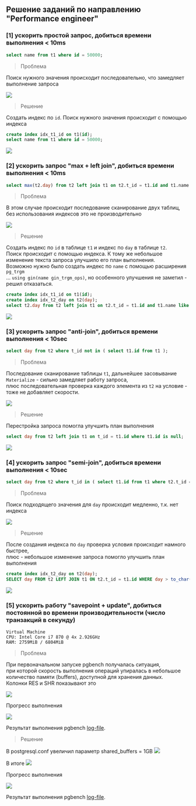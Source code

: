 ## Решение заданий по направлению "Performance engineer" ##

### [1] ускорить простой запроc, добиться времени выполнения < 10ms
``` sql
select name from t1 where id = 50000;
```
> Проблема

Поиск нужного значения происходит последовательно, что замедляет выполнение запроса

![](/1/without_idx_t1_id.png)

> Решение

Создать индекс по ```id```. Поиск нужного значения происходит с помощью индекса
``` sql
create index idx_t1_id on t1(id);
select name from t1 where id = 50000;
```
![](/1/with_idx_t1_id.png)

### [2] ускорить запрос "max + left join", добиться времени выполнения < 10ms
``` sql
select max(t2.day) from t2 left join t1 on t2.t_id = t1.id and t1.name like 'a%';
```
> Проблема

В этом случае происходит последование сканирование двух таблиц, без использования индексов это не производительно

![](/2/without_idx_t1_id_and_idx_t2_day.png)

> Решение

Создать индекс по ```id``` в таблице ```t1``` и индекс по ```day``` в таблице ```t2```.</br>
Поиск происходит с помощью индекса. К тому же небольшое изменение текста запроса улучшило его план выполнения.<br>
Возможно нужно было создать индекс по ```name``` c помощью расширения ```pg_trgm```<br>
... ```using gin(name gin_trgm_ops)```, но особенного улучшения не заметил - решил отказаться.
``` sql
create index idx_t1_id on t1(id);
create index idx_t2_day on t2(day);
select t2.day from t2 left join t1 on t2.t_id = t1.id and t1.name like 'a%' order by t2.day desc limit 1;
```
![](/2/with_idx_t1_id_and_idx_t2_day.png)

### [3] ускорить запрос "anti-join", добиться времени выполнения < 10sec
``` sql
select day from t2 where t_id not in ( select t1.id from t1 );
```
> Проблема

Последование сканирование таблицы ```t1```, дальнейшее засовывание ```Materialize``` - сильно замедляет работу запроса,<br>
плюс последовательная проверка каждого элемента из ```t2``` на условие - тоже не добавляет скорости.

![](/3/before.png)

> Решение

 Перестройка запроса помогла улучшить план выполнения
``` sql
select day from t2 left join t1 on t_id = t1.id where t1.id is null;
```
![](/3/after.png)

### [4] ускорить запрос "semi-join", добиться времени выполнения < 10sec
``` sql
select day from t2 where t_id in ( select t1.id from t1 where t2.t_id = t1.id) and day > to_char(date_trunc('day',now()- '1 months'::interval),'yyyymmdd');
```
> Проблема

Поиск подходящего значения для ```day``` происходит медленно, т.к. нет индекса

![](/4/before.png)

> Решение

После создания индекса по ```day``` проверка условия происходит намного быстрее,<br>
плюс - небольшое изменение запроса помогло улучшить план выполнения
``` sql
create index idx_t2_day on t2(day);
SELECT day FROM t2 LEFT JOIN t1 ON t2.t_id = t1.id WHERE day > to_char(date_trunc('day', now() - '1 months'::interval), 'yyyymmdd');
```
![](/4/after.png)

### [5] ускорить работу "savepoint + update", добиться постоянной во времени производительности (число транзакций в секунду)
```
Virtual Machine
CPU: Intel Core i7 870 @ 4x 2.926GHz
RAM: 2759MiB / 6804MiB
```
> Проблема

При первоначальном запуске pgbench получалась ситуация,<br>
при которой скорость выполнения операций упиралась в небольшое количество памяти (buffers), доступной для хранения данных.<br>
Колонки RES и SHR показывают это

![](/5/128MB_htop.png)

Прогресс выполнения

![](/5/128MB_terminal.png)

Результат выполнения pgbench [log-file](/5/128MB_result_pgbench_SV.log/).

> Решение

В postgresql.conf увеличил параметр shared_buffers = 1GB
![](/5/1GB_shared_buffers.png)

В итоге
![](/5/1GB_htop.png)

Прогресс выполнения

![](/5/1GB_terminal.png)

Результат выполнения pgbench [log-file](/5/1GB_result_pgbench_SV.log/).
